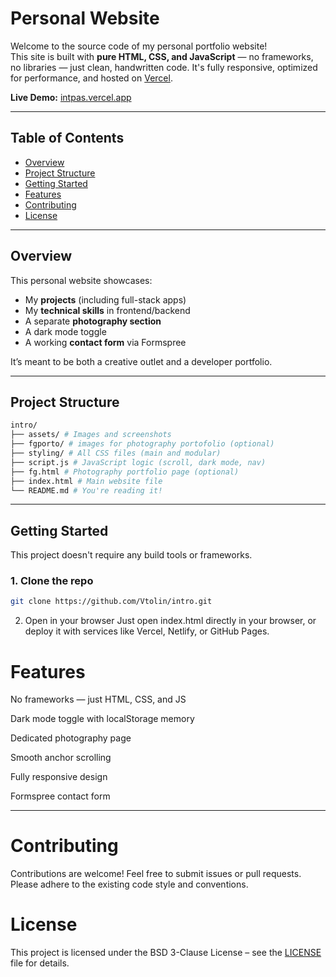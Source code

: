 # Personal Website

Welcome to the source code of my personal portfolio website!  
This site is built with **pure HTML, CSS, and JavaScript** — no frameworks, no libraries — just clean, handwritten code. It's fully responsive, optimized for performance, and hosted on [Vercel](https://vercel.com).

**Live Demo:** [intpas.vercel.app](https://intpas.vercel.app)

---

## Table of Contents

- [Overview](#overview)
- [Project Structure](#project-structure)
- [Getting Started](#getting-started)
- [Features](#features)
- [Contributing](#contributing)
- [License](#license)

---

## Overview

This personal website showcases:
- My **projects** (including full-stack apps)
- My **technical skills** in frontend/backend
- A separate **photography section**
- A dark mode toggle
- A working **contact form** via Formspree

It’s meant to be both a creative outlet and a developer portfolio.

---

## Project Structure
```bash
intro/
├── assets/ # Images and screenshots
├── fgporto/ # images for photography portofolio (optional)
├── styling/ # All CSS files (main and modular)
├── script.js # JavaScript logic (scroll, dark mode, nav)
├── fg.html # Photography portfolio page (optional)
├── index.html # Main website file
└── README.md # You're reading it!
```

---

## Getting Started

This project doesn't require any build tools or frameworks.

### 1. Clone the repo

```bash
git clone https://github.com/Vtolin/intro.git
```

2. Open in your browser
Just open index.html directly in your browser, or deploy it with services like Vercel, Netlify, or GitHub Pages.

# Features
No frameworks — just HTML, CSS, and JS

Dark mode toggle with localStorage memory

Dedicated photography page

Smooth anchor scrolling

Fully responsive design

Formspree contact form

---

# Contributing
Contributions are welcome! Feel free to submit issues or pull requests. Please adhere to the existing code style and conventions.

# License
This project is licensed under the BSD 3-Clause License – see the [LICENSE](./LICENSE) file for details.

